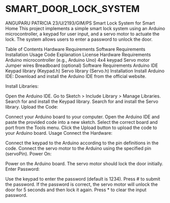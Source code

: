 # SMART_DOOR_LOCK_SYSTEM
ANGUPARU PATRICIA 23/U/2193/GIM/PS
Smart Lock System for Smart Home
This project implements a simple smart lock system using an Arduino microcontroller, a keypad for user input, and a servo motor to actuate the lock. The system allows users to enter a password to unlock the door.

Table of Contents
Hardware Requirements
Software Requirements
Installation
Usage
Code Explanation
License
Hardware Requirements
Arduino microcontroller (e.g., Arduino Uno)
4x4 keypad
Servo motor
Jumper wires
Breadboard (optional)
Software Requirements
Arduino IDE
Keypad library (Keypad.h)
Servo library (Servo.h)
Installation
Install Arduino IDE: Download and install the Arduino IDE from the official website.

Install Libraries:

Open the Arduino IDE.
Go to Sketch > Include Library > Manage Libraries.
Search for and install the Keypad library.
Search for and install the Servo library.
Upload the Code:

Connect your Arduino board to your computer.
Open the Arduino IDE and paste the provided code into a new sketch.
Select the correct board and port from the Tools menu.
Click the Upload button to upload the code to your Arduino board.
Usage
Connect the Hardware:

Connect the keypad to the Arduino according to the pin definitions in the code.
Connect the servo motor to the Arduino using the specified pin (servoPin).
Power On:

Power on the Arduino board.
The servo motor should lock the door initially.
Enter Password:

Use the keypad to enter the password (default is 1234).
Press # to submit the password.
If the password is correct, the servo motor will unlock the door for 5 seconds and then lock it again.
Press * to clear the input password.
